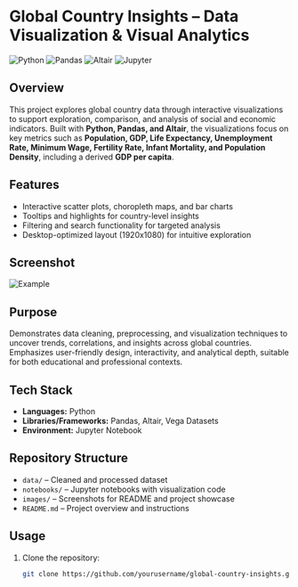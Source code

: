 # Global Country Insights – Data Visualization & Visual Analytics

![Python](https://img.shields.io/badge/Python-3776AB?logo=python&logoColor=white&style=for-the-badge)
![Pandas](https://img.shields.io/badge/Pandas-150458?logo=pandas&logoColor=white&style=for-the-badge)
![Altair](https://img.shields.io/badge/Altair-FF2B06?logo=altair&logoColor=white&style=for-the-badge)
![Jupyter](https://img.shields.io/badge/Jupyter-F37626?logo=jupyter&logoColor=white&style=for-the-badge)

## Overview
This project explores global country data through interactive visualizations to support exploration, comparison, and analysis of social and economic indicators. Built with **Python, Pandas, and Altair**, the visualizations focus on key metrics such as **Population, GDP, Life Expectancy, Unemployment Rate, Minimum Wage, Fertility Rate, Infant Mortality, and Population Density**, including a derived **GDP per capita**.

## Features
- Interactive scatter plots, choropleth maps, and bar charts  
- Tooltips and highlights for country-level insights  
- Filtering and search functionality for targeted analysis  
- Desktop-optimized layout (1920x1080) for intuitive exploration  

## Screenshot
![Example](images/scatter_plot.png)  

## Purpose
Demonstrates data cleaning, preprocessing, and visualization techniques to uncover trends, correlations, and insights across global countries. Emphasizes user-friendly design, interactivity, and analytical depth, suitable for both educational and professional contexts.

## Tech Stack
- **Languages:** Python  
- **Libraries/Frameworks:** Pandas, Altair, Vega Datasets  
- **Environment:** Jupyter Notebook  

## Repository Structure
- `data/` – Cleaned and processed dataset  
- `notebooks/` – Jupyter notebooks with visualization code  
- `images/` – Screenshots for README and project showcase  
- `README.md` – Project overview and instructions  

## Usage
1. Clone the repository:
   ```bash
   git clone https://github.com/yourusername/global-country-insights.git
